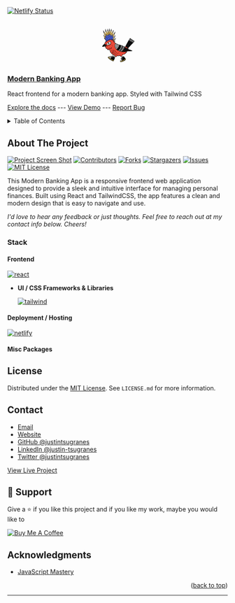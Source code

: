 <a name="readme-top"></a>

<!-- STATUS BADGES -->

[![Netlify Status](https://api.netlify.com/api/v1/badges/e8b9585c-3ad4-448d-a36d-f9b624cdab3c/deploy-status)](https://app.netlify.com/sites/justintsugranes-modern-bank-app/deploys)

<!-- PROJECT HEADING -->
<br />
<div align="center">
  <a href="https://github.com/justintsugranes/">
    <img src="images/logo.jpg" alt="Logo" width="80" height="80">
  </a>
</div>

### [Modern Banking App][project-url]

React frontend for a modern banking app. Styled with Tailwind CSS

[Explore the docs][repo-url] --- [View Demo][project-url] --- [Report Bug][issues-url]

<!-- TABLE OF CONTENTS -->
<details>
  <summary>Table of Contents</summary>
  <ol>
    <li>
      <a href="#about-the-project">About The Project</a>
      <ul>
        <li><a href="#built-with">Built With</a></li>
      </ul>
    </li>
    <!-- <li>
      <a href="#getting-started">Getting Started</a>
      <ul>
        <li><a href="#prerequisites">Prerequisites</a></li>
        <li><a href="#installation">Installation</a></li>
      </ul>
    </li>
    <li><a href="#usage">Usage</a></li>
    <li><a href="#roadmap">Roadmap</a></li> -->
    <li><a href="#license">License</a></li>
    <li><a href="#contact">Contact</a></li>
  </ol>
</details>

## About The Project

[![Project Screen Shot][project-screenshot]][project-url] [![Contributors][contributors-shield]][contributors-url] [![Forks][forks-shield]][forks-url] [![Stargazers][stars-shield]][stars-url] [![Issues][issues-shield]][issues-url] [![MIT License][license-shield]][license-url]

This Modern Banking App is a responsive frontend web application designed to provide a sleek and intuitive interface for managing personal finances. Built using React and TailwindCSS, the app features a clean and modern design that is easy to navigate and use.

_I'd love to hear any feedback or just thoughts. Feel free to reach out at my contact info below. Cheers!_

### Stack

#### Frontend

<!-- - **Web** -->

[![react]][react-url]

<!-- - **React Management** -->

  <!-- [![redux]][redux-url] -->
  <!-- [![remix]][remix-url] -->
  <!-- [![react-query]][react-query-url] -->
  <!-- [![react-router]][react-router-url] -->

- **UI / CSS Frameworks & Libraries**

  <!-- [![material-ui]][material-ui-url] -->
  <!-- [![chakra-ui]][chakra-ui-url] -->
  <!-- [![bootstrap]][bootstrap-url] -->

  [![tailwind]][tailwind-url]

<!-- - **Mobile (iOS, Android)** -->

  <!-- [![react-native]][react-native-url] -->
  <!-- [![flutter]][flutter-url] -->

<!-- - **Misc Frontend Libraries & Packages** -->
  <!-- [![framer]][framer-url] -->
  <!-- [![fontawesome]][fontawesome-url] -->
  <!-- [![  <!-- [formik] -->

<!-- #### Backend -->

<!-- - **API** -->
  <!-- [![node]][node-url] -->
  <!-- [![express]][express-url] -->
  <!-- [![axios]][axios-url] -->
  <!-- [![postman]][postman-url] -->
  <!-- [![openai]][openai-url] -->

<!-- - **Database** -->
  <!-- [![fauna]][fauna-url] -->
  <!-- [![graphql]][graphql-url] -->
  <!-- [![mongodb]][mongodb-url] -->
  <!-- [mongoose] -->
  <!-- [![postgresql]][postgresql-url] -->

<!-- - **Content Management** -->
  <!-- [![contentful]][contentful-url] -->
  <!-- [![strapi]][strapi-url] -->

<!-- #### DevOps -->

<!-- - **CI/CD** -->
  <!-- [![circle-ci]][circle-ci-url] -->
  <!-- [![jenkins]][jenkins-url] -->
  <!-- [![travis-ci]][travis-ci-url] -->

<!-- - **Containerization / Virtualization** -->
  <!-- [![docker]][docker-url] -->
  <!-- [![kubernetes]][kubernetes-url] -->

#### Deployment / Hosting

<!-- [![heroku]][heroku-url] -->

[![netlify]][netlify-url]

<!-- [![vercel]][vercel-url] -->

<!-- #### Security / Auth -->

<!-- [jwt] -->
<!-- [google-auth] -->
<!-- [bcrypt] -->

<!-- #### Testing -->

<!-- [![cypress]][cypress-url] -->
<!-- [![jest]][jest-url] -->

<!-- #### Proxy -->

<!-- [![nginx]][nginx-url] -->

#### Misc Packages

<!-- [colors](https://www.npmjs.com/package/colors) -->
<!-- [concurrently](https://www.npmjs.com/package/concurrently) -->
<!-- [dotenv](https://www.npmjs.com/package/dotenv) -->
<!-- [react-dotenv](https://www.npmjs.com/package/react-dotenv) -->
<!-- [formik](https://formik.org/) -->

<!-- TODO: UPDATE INFO -->

<!-- ## Getting Started

This is an example of how you may give instructions on setting up your project locally.
To get a local copy up and running follow these simple example steps. -->

<!-- TODO: UPDATE PREREQUISITES -->

<!-- ### Prerequisites

This is an example of how to list things you need to use the software and how to install them.

- npm

  ```sh
  npm install npm@latest -g
  ``` -->

<!-- TODO: UPDATE INSTALLATION INFO -->

<!-- ### Installation

1. Get a free API Key at [https://example.com][api-key-link]

2. Clone the repo

   ```sh
   git clone https://github.com/justintsugranes/project_mern-goals-app.git
   ```

3. Install NPM packages

   ```sh
   npm install
   ```

4. Enter your API in `config.js`

   ```js
   const API_KEY = "ENTER YOUR API"
   ``` -->

<!-- TODO: UPDATE USAGE EXAMPLES -->

<!-- ## Usage

Use this space to show useful examples of how a project can be used. Additional screenshots, code examples and demos work well in this space. You may also link to more resources.

_For more examples, please refer to the [Documentation][repo-url]_ -->

<!-- ### Folder Structure -->

<!-- CREATE_REACT_APP BASIC FRONTEND FOLDER STRUCTURE -->

<!-- ```md
├── client
│ ├── node_modules
│ ├── public
│ ├── src
│ ├── .gitignore
│ ├── package-lock.json
│ ├── package.json

│ └── README.md
├── node_modules
├── .gitignore
├── index.js
├── package-lock.json
└── package.json
``` -->

<!-- MERN_STACK BASIC BACKEND FOLDER STRUCTURE -->

<!-- ```md
      ├── backend
      │   ├── api
      │   │   > NodeJS
      │   │   > PORT 8000
      │   │   > api.example.com
      │   │
      │   ├── database
      │   │   > MongoDB
      │   │   > PORT 27017
      │   │
      │   └── proxy
      │       > NGINX
      │       > PORT 80 / 443
      │
      ├── deployment
      │   > Docker Compose
      │
      ├── frontend
      │   ├── app
      │   │   ├── mobile
      │   │   │   > React Native
      │   │   │   > iOS (Apple App Store)
      │   │   │   > Android (Google Play Store)
      │   │   │
      │   │   └── web
      │   │       > React
      │   │       > Single page application
      │   │       > PORT 5000
      │   │       > app.example.com
      │   │
      │   └── landing
      │       > React
      │       > Server side rendered
      │       > PORT 3000
      │       > example.com
      │
      └── README.md (you are here)
``` -->

<!-- ## Features

### Frontend Features

1. Bootstrap used as the CSS library.
2. SCSS compatible.
3. React-Router enabled.
4. Font-Awesome used as the Icon library.
5. Axios enabled and configured as an custom interceptor that can send requests with a JWT token.
6. React-Tostify used for showing success / error messages.
7. Docker setup folder structure:

### Backend Features

1. Bootstrap used as the CSS library.
2. SCSS compatible. -->

<!-- TODO: UPDATE ROADMAP -->

<!-- ## Roadmap

- [ ] Feature 1
- [ ] Feature 2
- [ ] Feature 3
  - [ ] Nested Feature

See the [open issues][issues-url] for a full list of proposed features (and known issues). -->

<!-- TODO: UPDATE LICENSE IF NECESSARY -->

## License

Distributed under the [MIT License][license-url]. See `LICENSE.md` for more information.

## Contact

- [Email](mailto:justinjontsugranes@gmail.com?subject=Hi 'Hi, from GitHub!')
- [Website](https://justintsugranes.com)
- [GitHub @justintsugranes](https://github.com/justintsugranes 'Justin Tsugranes')
- [LinkedIn @justin-tsugranes](https://linkedin.com/in/justintsugranes)
- [Twitter @justintsugranes](https://twitter.com/justintsugranes)

[View Live Project][project-url]

## 🤝 Support

Give a ⭐️ if you like this project and if you like my work, maybe you would like to

<a href="https://www.buymeacoffee.com/tsugranes" target="_blank"><img src="https://cdn.buymeacoffee.com/buttons/v2/default-red.png" alt="Buy Me A Coffee" width="150"></a>

<!-- or

Send me some [![bitcoin]][bitcoin-address] or [![ethereum]][ethereum-address] -->

## Acknowledgments

- [JavaScript Mastery](https://www.youtube.com/watch?v=F627pKNUCVQ)

<p align="right">(<a href="#readme-top">back to top</a>)</p>

---

<!-- LINK & IMAGE VARIABLES -->
<!-- https://www.markdownguide.org/basic-syntax/#reference-style-links -->

[project-screenshot]: images/project-screenshot.jpg
[project-url]: https://justintsugranes-modern-bank-app.netlify.app/
[repo-url]: https://github.com/justintsugranes/project_modern-bank-app.git
[contributors-shield]: https://img.shields.io/github/contributors/justintsugranes/project_modern-bank-app.svg?style=for-the-badge
[contributors-url]: https://github.com/justintsugranes/project_modern-bank-app/graphs/contributors
[forks-shield]: https://img.shields.io/github/forks/justintsugranes/project_modern-bank-app.svg?style=for-the-badge
[forks-url]: https://github.com/justintsugranes/project_modern-bank-app/network/members
[stars-shield]: https://img.shields.io/github/stars/justintsugranes/project_modern-bank-app.svg?style=for-the-badge
[stars-url]: https://github.com/justintsugranes/project_modern-bank-app/stargazers
[issues-shield]: https://img.shields.io/github/issues/justintsugranes/project_modern-bank-app.svg?style=for-the-badge
[issues-url]: https://github.com/justintsugranes/project_modern-bank-app/issues
[license-shield]: https://img.shields.io/github/license/justintsugranes/project_modern-bank-app.svg?style=for-the-badge
[license-url]: https://github.com/justinTsugranes/project_modern-bank-app/blob/main/LICENSE.md

<!-- TECH SHIELD VARIABLES -->

<!-- JS LIBRARIES / FRAMEWORKS -->

<!-- [angular]: https://img.shields.io/badge/Angular-DD0031?style=for-the-badge&logo=angular&logoColor=white
[angular-url]: https://angular.io/ -->
<!-- [jquery]: https://img.shields.io/badge/jQuery-0769AD?style=for-the-badge&logo=jquery&logoColor=white
[jquery-url]: https://jquery.com -->
<!-- [laravel]: https://img.shields.io/badge/Laravel-FF2D20?style=for-the-badge&logo=laravel&logoColor=white
[laravel-url]: https://laravel.com -->
<!-- [next]: https://img.shields.io/badge/next.js-000000?style=for-the-badge&logo=nextdotjs&logoColor=white
[next-url]: https://nextjs.org/ -->

[react]: https://img.shields.io/badge/React-20232A?style=for-the-badge&logo=react&logoColor=61DAFB
[react-url]: https://reactjs.org/

<!-- [svelte]: https://img.shields.io/badge/Svelte-4A4A55?style=for-the-badge&logo=svelte&logoColor=FF3E00
[svelte-url]: https://svelte.dev/ -->
<!-- [vue]: https://img.shields.io/badge/Vue.js-35495E?style=for-the-badge&logo=vuedotjs&logoColor=4FC08D
[vue-url]: https://vuejs.org/ -->

<!-- REACT MANAGEMENT -->

<!-- [redux]: https://img.shields.io/badge/Redux-764ABC?style=for-the-badge&logo=redux&logoColor=white
[redux-url]: https://redux.js.org/ -->
<!-- [remix]: https://img.shields.io/badge/Remix-000000?style=for-the-badge&logo=remix&logoColor=white
[remix-url]: https://remix.run/ -->
<!-- [react-query]: https://img.shields.io/badge/ReactQuery-FF4154?style=for-the-badge&logo=react-query&logoColor=white
[react-query-url]: https://react-query-v3.tanstack.com/ -->
<!-- [react-router]: https://img.shields.io/badge/ReactRouter-CA4245?style=for-the-badge&logo=react-router&logoColor=white
[react-router-url]: https://reactrouter.com/ -->

<!-- CSS LIBRARIES / UI FRAMEWORKS -->

<!-- [bootstrap]: https://img.shields.io/badge/Bootstrap-563D7C?style=for-the-badge&logo=bootstrap&logoColor=white
[bootstrap-url]: https://getbootstrap.com -->
<!-- [chakra-ui]: https://img.shields.io/badge/ChakraUI-319795?style=for-the-badge&logo=chakra-ui&logoColor=white
[chakra-ui-url]: https://chakra-ui.com/ -->
<!-- [material-ui]: https://img.shields.io/badge/MaterialUI-007FFF?style=for-the-badge&logo=mui&logoColor=white
[material-ui-url]: https://mui.com/ -->

[tailwind]: https://img.shields.io/badge/TailwindCSS-06B6D4?style=for-the-badge&logo=tailwindcss&logoColor=white
[tailwind-url]: https://tailwindcss.com/

<!-- MOBILE -->

<!-- [flutter]: https://img.shields.io/badge/Flutter-02569B?style=for-the-badge&logo=flutter&logoColor=white
[flutter-url]: https://flutter.dev/ -->
<!-- [react-native]: https://img.shields.io/badge/ReactNative-20232A?style=for-the-badge&logo=react&logoColor=61DAFB
[react-native-url]: https://reactnative.dev/ -->

<!-- MISC FRONTEND PACKAGES & LIBRARIES -->

<!-- [fontawesome]: https://img.shields.io/badge/FontAwesome-528DD7?style=for-the-badge&logo=fontawesome&logoColor=white
[fontawesome-url]: https://fontawesome.com/ -->
<!-- [framer]: https://img.shields.io/badge/Framer-0055FF?style=for-the-badge&logo=framer&logoColor=white
[framer-url]: https://www.framer.com/motion/ -->
<!-- [storybook]: https://img.shields.io/badge/Storybook-FF4785?style=for-the-badge&logo=storybook&logoColor=white
[storybook-url]: https://storybook.js.org/ -->
<!-- [swiper]: https://img.shields.io/badge/Swiper-6332F6?style=for-the-badge&logo=swiper&logoColor=white
[swiper-url]: https://swiperjs.com/ -->

<!-- API -->

<!-- [axios]: https://img.shields.io/badge/Axios-5A29E4?style=for-the-badge&logo=axios&logoColor=white
[axios-url]: https://axios-http.com/ -->
<!-- [express]: https://img.shields.io/badge/Express.js-000000?style=for-the-badge&logo=express&logoColor=white
[express-url]: https://expressjs.com/ -->
<!-- [node]: https://img.shields.io/badge/Node.Js-2343853?style=for-the-badge&logo=node.js&logoColor=white
[node-url]: https://nodejs.org/ -->
<!-- [postman]: https://img.shields.io/badge/Postman-FF6C37?style=for-the-badge&logo=postman&logoColor=white
[postman-url]: https://www.postman.com/ -->

<!-- APIS -->

<!-- [openai]: https://img.shields.io/badge/OpenAI-412991?style=for-the-badge&logo=openai&logoColor=white
[openai-url]: https://openai.com/ -->

<!-- DATABASE -->

<!-- [fauna]: https://img.shields.io/badge/Fauna-3A1AB6?style=for-the-badge&logo=fauna&logoColor=white
[fauna-url]: https://fauna.com/ -->
<!-- [graphql]: https://img.shields.io/badge/GraphQl-E10098?style=for-the-badge&logo=graphql&logoColor=white
[graphql-url]: https://graphql.org/ -->
<!-- [mongodb]: https://img.shields.io/badge/MongoDB-47A248?style=for-the-badge&logo=mongodb&logoColor=white
[mongodb-url]: https://www.mongodb.com/home -->
<!-- [mongoose]: https://mongoosejs.com/docs/ -->
<!-- [postgresql]: https://img.shields.io/badge/PostgreSQL-4169E1?style=for-the-badge&logo=postgresql&logoColor=white
[postgresql-url]: https://www.postgresql.org/ -->

<!-- CONTENT MANAGEMENT -->

<!-- [contentful]: https://img.shields.io/badge/Contentful-2478CC?style=for-the-badge&logo=contentful&logoColor=white
[contentful-url]: https://www.contentful.com/ -->
<!-- [strapi]: https://img.shields.io/badge/Strapi-2F2E8B?style=for-the-badge&logo=strapi&logoColor=white
[strapi-url]: https://strapi.io/ -->

<!-- AUTH / SECURITY-->

<!-- [jwt]: https://jwt.io/ -->
<!-- [google-auth]: https://www.npmjs.com/package/google-auth-library -->
<!-- [bcrypt]: https://www.npmjs.com/package/bcrypt -->

<!-- TESTING -->

<!-- [cypress]: https://img.shields.io/badge/Cypress-17202C?style=for-the-badge&logo=cypress&logoColor=white
[cypress-url]: https://www.cypress.io/ -->
<!-- [jest]: https://img.shields.io/badge/Jest-C21325?style=for-the-badge&logo=jest&logoColor=white
[jest-url]: https://jestjs.io/ -->

<!-- PROXY -->

<!-- [nginx]: https://img.shields.io/badge/NGINX-009639?style=for-the-badge&logo=nginx&logoColor=white
[nginx-url]: https://www.nginx.com/ -->

<!-- DEVOPS -->

<!-- [circle-ci]: https://img.shields.io/badge/CircleCI-343434?style=for-the-badge&logo=circleci&logoColor=white
[circle-ci-url]: https://circleci.com/ -->
<!-- [docker]: https://img.shields.io/badge/Docker-2496ED?style=for-the-badge&logo=docker&logoColor=white
[docker-url]: https://www.docker.com/ -->
<!-- [jenkins]: https://img.shields.io/badge/Jenkins-D24939?style=for-the-badge&logo=jenkins&logoColor=white
[jenkins-url]: https://www.jenkins.io/ -->
<!-- [kubernetes]: https://img.shields.io/badge/Kubernetes-326CE5?style=for-the-badge&logo=kubernetes&logoColor=white
[kubernetes-url]: https://kubernetes.io/ -->
<!-- [travis-ci]: https://img.shields.io/badge/TravisCI-3EAAAF?style=for-the-badge&logo=travisci&logoColor=white
[travis-ci-url]: https://www.travis-ci.com/ -->

<!-- HOSTING / DEPLOYMENT -->

<!-- [heroku]: https://img.shields.io/badge/Heroku-563D7C?style=for-the-badge&logo=heroku&logoColor=white
[heroku-url]: https://www.heroku.com/ -->

[netlify]: https://img.shields.io/badge/Netlify-00C7B7?style=for-the-badge&logo=netlify&logoColor=white
[netlify-url]: https://www.netlify.com/

<!-- [vercel]: https://img.shields.io/badge/Vercel-000000?style=for-the-badge&logo=vercel&logoColor=white
[vercel-url]: https://vercel.com/ -->

<!-- CRYPTOCURRENCY -->

<!-- [bitcoin]: https://img.shields.io/badge/Bitcoin-F7931A?style=for-the-badge&logo=bitcoin&logoColor=white
[bitcoin-address]: 1234567890 -->
<!-- [ethereum]: https://img.shields.io/badge/Ethereum-3C3C3D?style=for-the-badge&logo=ethereum&logoColor=white
[ethereum-address]: 1234567890 -->
